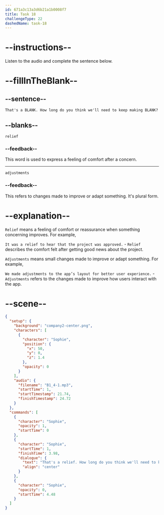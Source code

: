 ```yaml
---
id: 671a3c13a3d6b21a1b0008f7
title: Task 18
challengeType: 22
dashedName: task-18
---
```


<!-- (audio) Sophie: That’s a relief. How long do you think we’ll need to keep making adjustments? -->

# --instructions--

Listen to the audio and complete the sentence below.

# --fillInTheBlank--

## --sentence--

`That's a BLANK. How long do you think we'll need to keep making BLANK?`

## --blanks--

`relief`

### --feedback--

This word is used to express a feeling of comfort after a concern.

---

`adjustments`

### --feedback--

This refers to changes made to improve or adapt something. It's plural form.

# --explanation--

`Relief` means a feeling of comfort or reassurance when something concerning improves. For example,

`It was a relief to hear that the project was approved.` - `Relief` describes the comfort felt after getting good news about the project.

`Adjustments` means small changes made to improve or adapt something. For example,

`We made adjustments to the app’s layout for better user experience.` - `Adjustments` refers to the changes made to improve how users interact with the app.

# --scene--

```json
{
  "setup": {
    "background": "company2-center.png",
    "characters": [
      {
        "character": "Sophie",
        "position": {
          "x": 50,
          "y": 0,
          "z": 1.4
        },
        "opacity": 0
      }
    ],
    "audio": {
      "filename": "B1_4-1.mp3",
      "startTime": 1,
      "startTimestamp": 21.74,
      "finishTimestamp": 24.72
    }
  },
  "commands": [
    {
      "character": "Sophie",
      "opacity": 1,
      "startTime": 0
    },
    {
      "character": "Sophie",
      "startTime": 1,
      "finishTime": 3.98,
      "dialogue": {
        "text": "That's a relief. How long do you think we'll need to keep making adjustments?",
        "align": "center"
      }
    },
    {
      "character": "Sophie",
      "opacity": 0,
      "startTime": 4.48
    }
  ]
}
```
